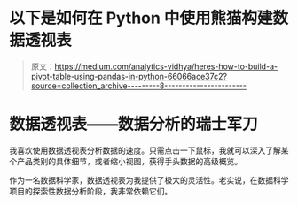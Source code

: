 # 以下是如何在 Python 中使用熊猫构建数据透视表

> 原文：<https://medium.com/analytics-vidhya/heres-how-to-build-a-pivot-table-using-pandas-in-python-66066ace37c2?source=collection_archive---------8----------------------->

# 数据透视表——数据分析的瑞士军刀

我喜欢使用数据透视表分析数据的速度。只需点击一下鼠标，我就可以深入了解某个产品类别的具体细节，或者缩小视图，获得手头数据的高级概览。

作为一名数据科学家，数据透视表为我提供了极大的灵活性。老实说，在数据科学项目的探索性数据分析阶段，我非常依赖它们。